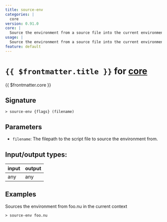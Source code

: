 ```yaml
---
title: source-env
categories: |
  core
version: 0.91.0
core: |
  Source the environment from a source file into the current environment.
usage: |
  Source the environment from a source file into the current environment.
feature: default
---
```

<!-- This file is automatically generated. Please edit the command in https://github.com/nushell/nushell instead. -->

# `{{ $frontmatter.title }}` for [core](/commands/categories/core.md)

<div class='command-title'>{{ $frontmatter.core }}</div>

## Signature

```> source-env {flags} (filename)```

## Parameters

 -  `filename`: The filepath to the script file to source the environment from.


## Input/output types:

| input | output |
| ----- | ------ |
| any   | any    |

## Examples

Sources the environment from foo.nu in the current context
```nu
> source-env foo.nu

```
